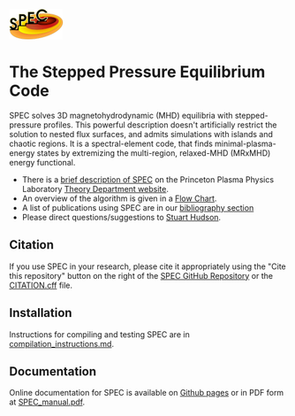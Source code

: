  ![SPEC logo](SPEC_97x55.png)
# The Stepped Pressure Equilibrium Code 

SPEC solves 3D magnetohydrodynamic (MHD) equilibria with stepped-pressure profiles. This powerful description doesn't artificially restrict the solution to nested flux surfaces, and admits simulations with islands and chaotic regions. It is a spectral-element code, that finds minimal-plasma-energy states by extremizing the multi-region, relaxed-MHD (MRxMHD) energy functional. 

- There is a [brief description of SPEC](https://theory.pppl.gov/research/research.php?rid=10#h5) on the Princeton Plasma Physics Laboratory [Theory Department website](https://theory.pppl.gov/). 
- An overview of the algorithm is given in a [Flow Chart](https://princetonuniversity.github.io/SPEC/SPEC_flowchart.pdf).
- A list of publications using SPEC are in our [bibliography section](https://princetonuniversity.github.io/SPEC/citelist)
- Please direct questions/suggestions to [Stuart Hudson](mailto:shudson@pppl.gov?subject=spec).

## Citation
If you use SPEC in your research, please cite it appropriately using the "Cite this repository" button on the right of the [SPEC GitHub Repository](https://github.com/PrincetonUniversity/SPEC) or the [CITATION.cff](https://github.com/PrincetonUniversity/SPEC/blob/master/CITATION.cff) file. 

## Installation
Instructions for compiling and testing SPEC are in [compilation_instructions.md](compilation_instructions.md).

## Documentation
Online documentation for SPEC is available on [Github pages](https://princetonuniversity.github.io/SPEC/) or in PDF form at [SPEC_manual.pdf](https://princetonuniversity.github.io/SPEC/SPEC_manual.pdf).

